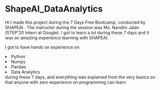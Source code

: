 # ShapeAI_DataAnalytics
Hi I made this project during the 7 Days Free Bootcamp, conducted by SHAPEAI . The instructor during the session was Ms. Nandini Jalan (STEP'20 Intern at Google). I got to learn a lot during these 7 days and it was an amazing experience learning with SHAPEAI.

I got to have hands on experience on:

<li>Python
<li>Numpy
<li>Pandas
<li>Data Analytics<br>
during these 7 days, and everything was explained from the very basics so that anyone with zero experience on programming can learn
